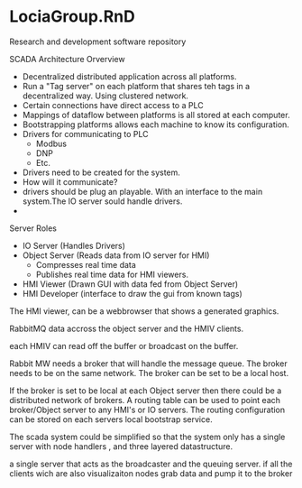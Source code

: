 LociaGroup.RnD
==============

Research and development software repository

SCADA Architecture Orverview


* Decentralized distributed application across all platforms.
* Run a "Tag server" on each platform that shares teh tags in a decentralized way. Using clustered network.
* Certain connections have direct access to a PLC 
* Mappings of dataflow between platforms is all stored at each computer.
* Bootstrapping platforms allows each machine to know its configuration. 
* Drivers for communicating to PLC
    * Modbus
    * DNP
    * Etc.
* Drivers need to be created for the system. 
* How will it communicate?
* drivers should be plug an playable. With an interface to the main system.The IO server sould handle drivers.
* 


Server Roles 
- IO Server (Handles Drivers)
- Object Server (Reads data from IO server for HMI)
    - Compresses real time data
    - Publishes real time data for HMI viewers.
- HMI Viewer (Drawn GUI with data fed from Object Server)
- HMI Developer (interface to draw the gui from known tags)


The HMI viewer, can be a webbrowser that shows a generated graphics.

RabbitMQ data accross the object server and the HMIV clients. 

each HMIV can read off the buffer or broadcast on the buffer. 


Rabbit MW needs a broker that will handle the message queue. The broker needs to be on the same network. The broker can be set to be a local host. 

If the broker is set to be local at each Object server then there could be a distributed network of brokers. A routing table can be used to point each broker/Object server to any HMI's or IO servers. The routing configuration can be stored on each servers local bootstrap service. 



The scada system could be simplified so that the system only has a single server with node handlers , and three layered datastructure. 

a single server that acts as the broadcaster and the queuing server.
if all the clients wich are also visualizaiton nodes grab data and pump it to the broker 